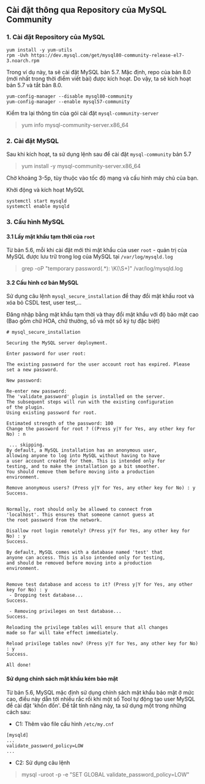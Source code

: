 ## Cài đặt thông qua Repository của MySQL Community

### 1. Cài đặt Repository của MySQL

```
yum install -y yum-utils
rpm -Uvh https://dev.mysql.com/get/mysql80-community-release-el7-3.noarch.rpm
```

Trong ví dụ này, ta sẽ cài đặt MySQL bản 5.7. Mặc định, repo của bản 8.0 (mới nhất trong thời điểm viết bài) được kích hoạt. Do vậy, ta sẽ kích hoạt bản 5.7 và tắt bản 8.0.

```
yum-config-manager --disable mysql80-community
yum-config-manager --enable mysql57-community
```

Kiểm tra lại thông tin của gói cài đặt `mysql-community-server`

> yum info mysql-community-server.x86_64

### 2. Cài đặt MySQL

Sau khi kích hoạt, ta sử dụng lệnh sau để cài đặt `mysql-community` bản 5.7

> yum install -y mysql-community-server.x86_64

Chờ khoảng 3-5p, tùy thuộc vào tốc độ mạng và cấu hình máy chủ của bạn.

Khởi động và kích hoạt MySQL

```
systemctl start mysqld
systemctl enable mysqld
```

### 3. Cấu hình MySQL

#### 3.1 Lấy mật khẩu tạm thời của `root`

Từ bản 5.6, mỗi khi cài đặt mới thì mật khẩu của user `root` - quản trị của MySQL được lưu trữ trong log của MySQL tại `/var/log/mysqld.log`

> grep -oP "temporary password(.*): \K(\S+)" /var/log/mysqld.log

#### 3.2 Cấu hình cơ bản MySQL

Sử dụng câu lệnh `mysql_secure_installation` để thay đổi mật khẩu root và xóa bỏ CSDL test, user test,...

Đăng nhập bằng mật khẩu tạm thời và thay đổi mật khẩu với độ bảo mật cao (Bao gồm chữ HOA, chữ thường, số và một số ký tự đặc biệt)

```
# mysql_secure_installation

Securing the MySQL server deployment.

Enter password for user root: 

The existing password for the user account root has expired. Please set a new password.

New password: 

Re-enter new password: 
The 'validate_password' plugin is installed on the server.
The subsequent steps will run with the existing configuration
of the plugin.
Using existing password for root.

Estimated strength of the password: 100 
Change the password for root ? ((Press y|Y for Yes, any other key for No) : n

 ... skipping.
By default, a MySQL installation has an anonymous user,
allowing anyone to log into MySQL without having to have
a user account created for them. This is intended only for
testing, and to make the installation go a bit smoother.
You should remove them before moving into a production
environment.

Remove anonymous users? (Press y|Y for Yes, any other key for No) : y
Success.


Normally, root should only be allowed to connect from
'localhost'. This ensures that someone cannot guess at
the root password from the network.

Disallow root login remotely? (Press y|Y for Yes, any other key for No) : y
Success.

By default, MySQL comes with a database named 'test' that
anyone can access. This is also intended only for testing,
and should be removed before moving into a production
environment.


Remove test database and access to it? (Press y|Y for Yes, any other key for No) : y
 - Dropping test database...
Success.

 - Removing privileges on test database...
Success.

Reloading the privilege tables will ensure that all changes
made so far will take effect immediately.

Reload privilege tables now? (Press y|Y for Yes, any other key for No) : y
Success.

All done! 
```

#### Sử dụng chính sách mật khẩu kém bảo mật

Từ bản 5.6, MySQL mặc định sử dụng chính sách mật khẩu bảo mật ở mức cao, điều này dẫn tới nhiều rắc rối khi một số Tool tự động tạo user MySQL để cài đặt 'khốn đốn'. Để tắt tính năng này, ta sử dụng một trong những cách sau:

- C1: Thêm vào file cấu hình `/etc/my.cnf`

```
[mysqld]
...
validate_password_policy=LOW
...
```

- C2: Sử dụng câu lệnh

> mysql -uroot -p -e "SET GLOBAL validate_password_policy=LOW"

